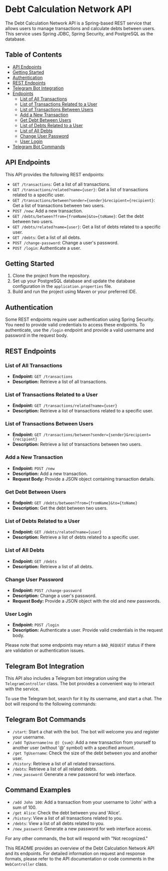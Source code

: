 # Debt Calculation Network API

The Debt Calculation Network API is a Spring-based REST service that allows users to manage transactions and calculate debts between users. This service uses Spring JDBC, Spring Security, and PostgreSQL as the database.

## Table of Contents
- [API Endpoints](#api-endpoints)
- [Getting Started](#getting-started)
- [Authentication](#authentication)
- [REST Endpoints](#rest-endpoints)
- [Telegram Bot Integration](#telegram-bot-integration)
- [Endpoints](#endpoints)
  - [List of All Transactions](#list-of-all-transactions)
  - [List of Transactions Related to a User](#list-of-transactions-related-to-a-user)
  - [List of Transactions Between Users](#list-of-transactions-between-users)
  - [Add a New Transaction](#add-a-new-transaction)
  - [Get Debt Between Users](#get-debt-between-users)
  - [List of Debts Related to a User](#list-of-debts-related-to-a-user)
  - [List of All Debts](#list-of-all-debts)
  - [Change User Password](#change-user-password)
  - [User Login](#user-login)
- [Telegram Bot Commands](#telegram-bot-commands)

## API Endpoints
This API provides the following REST endpoints:

- `GET /transactions`: Get a list of all transactions.
- `GET /transactions/related?name={user}`: Get a list of transactions related to a specific user.
- `GET /transactions/between?sender={sender}&recipient={recipient}`: Get a list of transactions between two users.
- `POST /new`: Add a new transaction.
- `GET /debts/between?from={fromName}&to={toName}`: Get the debt between two users.
- `GET /debts/related?name={user}`: Get a list of debts related to a specific user.
- `GET /debts`: Get a list of all debts.
- `POST /change-password`: Change a user's password.
- `POST /login`: Authenticate a user.

## Getting Started
1. Clone the project from the repository.
2. Set up your PostgreSQL database and update the database configuration in the `application.properties` file.
3. Build and run the project using Maven or your preferred IDE.

## Authentication
Some REST endpoints require user authentication using Spring Security. You need to provide valid credentials to access these endpoints. To authenticate, use the `/login` endpoint and provide a valid username and password in the request body.

## REST Endpoints

### List of All Transactions
- **Endpoint:** `GET /transactions`
- **Description:** Retrieve a list of all transactions.

### List of Transactions Related to a User
- **Endpoint:** `GET /transactions/related?name={user}`
- **Description:** Retrieve a list of transactions related to a specific user.

### List of Transactions Between Users
- **Endpoint:** `GET /transactions/between?sender={sender}&recipient={recipient}`
- **Description:** Retrieve a list of transactions between two users.

### Add a New Transaction
- **Endpoint:** `POST /new`
- **Description:** Add a new transaction.
- **Request Body:** Provide a JSON object containing transaction details.

### Get Debt Between Users
- **Endpoint:** `GET /debts/between?from={fromName}&to={toName}`
- **Description:** Get the debt between two users.

### List of Debts Related to a User
- **Endpoint:** `GET /debts/related?name={user}`
- **Description:** Retrieve a list of debts related to a specific user.

### List of All Debts
- **Endpoint:** `GET /debts`
- **Description:** Retrieve a list of all debts.

### Change User Password
- **Endpoint:** `POST /change-password`
- **Description:** Change a user's password.
- **Request Body:** Provide a JSON object with the old and new passwords.

### User Login
- **Endpoint:** `POST /login`
- **Description:** Authenticate a user. Provide valid credentials in the request body.

Please note that some endpoints may return a `BAD_REQUEST` status if there are validation or authentication issues.

## Telegram Bot Integration
This API also includes a Telegram bot integration using the `TelegramController` class. The bot provides a convenient way to interact with the service.

To use the Telegram bot, search for it by its username, and start a chat. The bot will respond to the following commands:

## Telegram Bot Commands

- `/start`: Start a chat with the bot. The bot will welcome you and register your username.
- `/add TgUsername(no @) {sum}`: Add a new transaction from yourself to another user (without '@' symbol) with a specified amount.
- `/get TgUsername`: Check the size of the debt between you and another user.
- `/history`: Retrieve a list of all related transactions.
- `/debts`: Retrieve a list of all related debts.
- `/new_password`: Generate a new password for web interface.

## Command Examples

- `/add John 100`: Add a transaction from your username to 'John' with a sum of 100.
- `/get Alice`: Check the debt between you and 'Alice'.
- `/history`: View a list of all transactions related to you.
- `/debts`: View a list of all debts related to you.
- `/new_password`: Generate a new password for web interface access.

For any other commands, the bot will respond with "Not recognized."


This README provides an overview of the Debt Calculation Network API and its endpoints. For detailed information on request and response formats, please refer to the API documentation or code comments in the `WebController` class.
